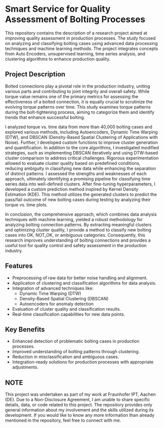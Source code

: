 # Smart Service for Quality Assessment of Bolting Processes

This repository contains the description of a research project aimed at improving quality assessment in production processes. The study focused on analyzing and classifying bolting cases using advanced data processing techniques and machine learning methods. The project integrates concepts from Auto Encoders, unsupervised learning, time series analysis, and clustering algorithms to enhance production quality.

## Project Description

Bolted connections play a pivotal role in the production industry, uniting various parts and contributing to joint integrity and overall safety. While torque value remains one of the primary metrics for assessing the effectiveness of a bolted connection, it is equally crucial to scrutinize the evolving torque patterns over time. This study examines torque patterns during the bolt-tightening process, aiming to categorize them and identify trends that enhance successful bolting.

I analyzed torque vs. time data from more than 40,000 bolting cases  and explored various methods, including Autoencoders, Dynamic Time Warping (DTW), and DBSCAN (Density-Based Spatial Clustering of Applications with Noise). Further, I developed custom functions to improve cluster generation and quantification. In addition to the core algorithms, I investigated modified strategies, such as implementing DBSCAN iteratively and using DTW-based cluster comparison to address critical challenges. Rigorous experimentation allowed to evaluate cluster quality based on predefined conditions, reducing ambiguity in classifying new data while enhancing the separation of distinct patterns. I assessed the strengths and weaknesses of each approach, ultimately identifying a promising pipeline for classifying time series data into well-defined clusters. After fine-tuning hyperparameters, I developed a custom prediction method inspired by Kernel Density Estimation (KDE). This method utilizes the generated clusters to predict the pass/fail outcome of new bolting cases during testing by analyzing their torque vs. time plots.

In conclusion, the comprehensive approach, which combines data analysis techniques with machine learning, yielded a robust methodology for analyzing bolting connection patterns. By extracting meaningful clusters and optimizing cluster quality, I provide a method to classify new bolting cases into OK, NOT_OK, or ambiguous categories. Consequently, this research improves understanding of bolting connections and provides a useful tool for quality control and safety assessment in the production industry.

## Features

- Preprocessing of raw data for better noise handling and alignment.
- Application of clustering and classification algorithms for data analysis.
- Integration of advanced techniques like:
  - Dynamic Time Warping (DTW)
  - Density-Based Spatial Clustering (DBSCAN)
  - Autoencoders for anomaly detection
- Evaluation of cluster quality and classification results.
- Real-time classification capabilities for new data points.

## Key Benefits

- Enhanced detection of problematic bolting cases in production processes.
- Improved understanding of bolting patterns through clustering.
- Reduction in misclassification and ambiguous cases.
- Integration-ready solutions for production processes with appropriate adjustments.

## NOTE

This project was undertaken as part of my work at Fraunhofer IPT, Aachen (DE). Due to a Non-Disclosure Agreement, I am unable to share specific details, data, or code related to this project. The repository provides only general information about my involvement and the skills utilized during its development.
If you would like to know any more information than already mentioned in the repository, feel free to connect with me.